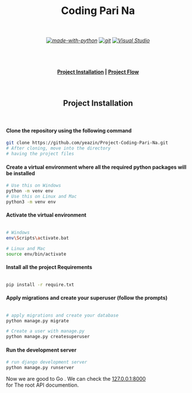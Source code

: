 <h1 align="center"> Coding Pari Na </h1><br>
<h6 align="Center">

[![made-with-python](https://img.shields.io/badge/Made%20with-Python-1f425f.svg)](https://www.python.org/)
 [![git](https://badgen.net/badge/icon/git?icon=git&label)](https://git-scm.com) [![Visual Studio](https://badgen.net/badge/icon/visualstudio?icon=visualstudio&label)](https://visualstudio.microsoft.com)

</h6>

<br>

<h4 align="center">
<a href="https://github.com/yeazin/Project-Coding-Pari-Na#-project-installation-"> Project Installation</a> | 
<a href="https://github.com/yeazin/Project-Coding-Pari-Na#project-flow"> Project Flow </a>
</h4>

<br>


<h2 align="center"> Project Installation </h2>
<br>

#### Clone the repository using the following command

```bash
git clone https://github.com/yeazin/Project-Coding-Pari-Na.git
# After cloning, move into the directory 
# having the project files 
```
#### Create a virtual environment where all the required python packages will be installed

```bash
# Use this on Windows
python -m venv env
# Use this on Linux and Mac
python3 -m venv env
```
#### Activate the virtual environment

```bash

# Windows
env\Scripts\activate.bat

# Linux and Mac
source env/bin/activate

```
#### Install all the project Requirements

```bash

pip install -r require.txt

```
#### Apply migrations and create your superuser (follow the prompts)

```bash

# apply migrations and create your database
python manage.py migrate

# Create a user with manage.py
python manage.py createsuperuser

```

#### Run the development server

```bash
# run django development server
python manage.py runserver

```
Now we are good to Go . We can check the [127.0.0.1:8000](http://127.0.0.1:8000) <br> for The root API documention.
<br>